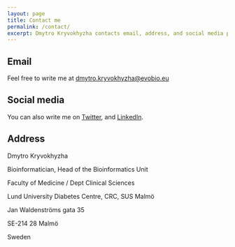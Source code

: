 ```yaml
---
layout: page
title: Contact me
permalink: /contact/
excerpt: Dmytro Kryvokhyzha contacts email, address, and social media profiles.
--- 
```


## Email

Feel free to write me at [dmytro.kryvokhyzha@evobio.eu](mailto:dmytro.kryvokhyzha@evobio.eu)

## Social media

You can also write me on <a href="https://twitter.com/evodify" target="_blank">Twitter</a>, and <a href="https://linkedin.com/in/evodify" target="_blank">LinkedIn</a>.

## Address

Dmytro Kryvokhyzha

Bioinformatician, Head of the Bioinformatics Unit

Faculty of Medicine / Dept Clinical Sciences

Lund University Diabetes Centre, CRC, SUS Malmö

Jan Waldenströms gata 35

SE-214 28 Malmö

Sweden
